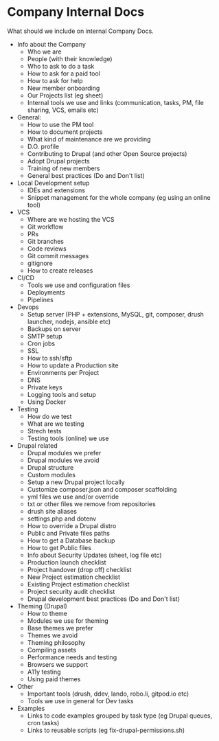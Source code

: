 # Company Internal Docs

What should we include on internal Company Docs.

- Info about the Company
  - Who we are
  - People (with their knowledge)
  - Who to ask to do a task
  - How to ask for a paid tool
  - How to ask for help
  - New member onboarding
  - Our Projects list (eg sheet)
  - Internal tools we use and links (communication, tasks, PM, file sharing, VCS, emails etc)
- General:
  - How to use the PM tool
  - How to document projects
  - What kind of maintenance are we providing
  - D.O. profile
  - Contributing to Drupal (and other Open Source projects)
  - Adopt Drupal projects
  - Training of new members
  - General best practices (Do and Don't list)
- Local Development setup
  - IDEs and extensions
  - Snippet management for the whole company (eg using an online tool)
- VCS
  - Where are we hosting the VCS
  - Git workflow
  - PRs
  - Git branches
  - Code reviews
  - Git commit messages
  - gitignore
  - How to create releases
- CI/CD
  - Tools we use and configuration files
  - Deployments
  - Pipelines
- Devops
  - Setup server (PHP + extensions, MySQL, git, composer, drush launcher, nodejs, ansible etc)
  - Backups on server
  - SMTP setup
  - Cron jobs
  - SSL
  - How to ssh/sftp
  - How to update a Production site
  - Environments per Project
  - DNS
  - Private keys
  - Logging tools and setup
  - Using Docker
- Testing
  - How do we test
  - What are we testing
  - Strech tests
  - Testing tools (online) we use
- Drupal related
  - Drupal modules we prefer
  - Drupal modules we avoid
  - Drupal structure
  - Custom modules
  - Setup a new Drupal project locally
  - Customize composer.json and composer scaffolding
  - yml files we use and/or override
  - txt or other files we remove from repositories
  - drush site aliases
  - settings.php and dotenv
  - How to override a Drupal distro
  - Public and Private files paths
  - How to get a Database backup
  - How to get Public files
  - Info about Security Updates (sheet, log file etc)
  - Production launch checklist
  - Project handover (drop off) checklist
  - New Project estimation checklist
  - Existing Project estimation checklist
  - Project security audit checklist
  - Drupal development best practices (Do and Don't list)
- Theming (Drupal)
  - How to theme
  - Modules we use for theming
  - Base themes we prefer
  - Themes we avoid
  - Theming philosophy
  - Compiling assets
  - Performance needs and testing
  - Browsers we support
  - A11y testing
  - Using paid themes
- Other
  - Important tools (drush, ddev, lando, robo.li, gitpod.io etc)
  - Tools we use in general for Dev tasks
- Examples
  - Links to code examples grouped by task type (eg Drupal queues, cron tasks)
  - Links to reusable scripts (eg fix-drupal-permissions.sh)
